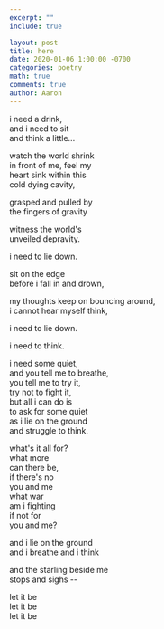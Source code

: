 ```yaml
---
excerpt: ""
include: true

layout: post
title: here
date: 2020-01-06 1:00:00 -0700
categories: poetry
math: true
comments: true
author: Aaron
---
```



i need a drink,  
and i need to sit  
and think a little...  

watch the world shrink  
in front of me, feel my  
heart sink within this  
cold dying cavity,  

grasped and pulled by  
the fingers of gravity  

witness the world's  
unveiled depravity.  

i need to lie down.  

sit on the edge  
before i fall in and drown,  

my thoughts keep on bouncing around,  
i cannot hear myself think,  

i need to lie down.  

i need to think.  

i need some quiet,  
and you tell me to breathe,  
you tell me to try it,  
try not to fight it,  
but all i can do is  
to ask for some quiet  
as i lie on the ground  
and struggle to think.  

what's it all for?  
what more  
can there be,  
if there's no  
you and me  
what war  
am i fighting  
if not for  
you and me?  

and i lie on the ground  
and i breathe and i think  

and the starling beside me  
stops and sighs --  

let it be  
let it be  
let it be
